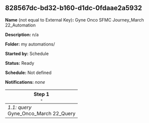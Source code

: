 ## 828567dc-bd32-b160-d1dc-0fdaae2a5932

**Name** (not equal to External Key)**:** Gyne Onco SFMC Journey_March 22_Automation

**Description:** n/a

**Folder:** my automations/

**Started by:** Schedule

**Status:** Ready

**Schedule:** Not defined

**Notifications:** _none_


| Step 1<br>_<small>-</small>_ |
| --- |
| _1.1: query_<br>Gyne_Onco_March 22_Query |
